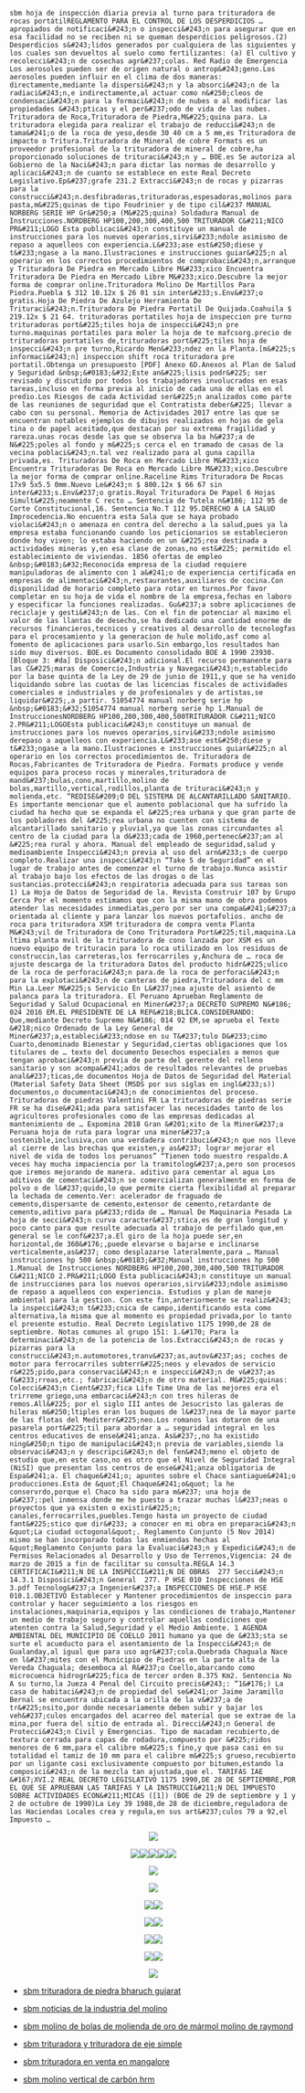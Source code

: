 
```
sbm hoja de inspección diaria previa al turno para trituradora de rocas portátilREGLAMENTO PARA EL CONTROL DE LOS DESPERDICIOS … apropiados de notificaci&#243;n o inspecci&#243;n para asegurar que en esa facilidad no se reciben ni se queman desperdicios peligrosos.(2) Desperdicios s&#243;lidos generados por cualquiera de las siguientes y los cuales son devueltos al suelo como fertilizantes: (a) El cultivo y recolecci&#243;n de cosechas agr&#237;colas. Red Radio de Emergencia Los aerosoles pueden ser de origen natural o antrop&#243;geno.Los aerosoles pueden influir en el clima de dos maneras: directamente,mediante la dispersi&#243;n y la absorci&#243;n de la radiaci&#243;n,e indirectamente,al actuar como n&#250;cleos de condensaci&#243;n para la formaci&#243;n de nubes o al modificar las propiedades &#243;pticas y el per&#237;odo de vida de las nubes. Trituradora de Roca,Trituradora de Piedra,M&#225;quina para. La trituradora elegida para realizar el trabajo de reducci&#243;n de tama&#241;o de la roca de yeso,desde 30 40 cm a 5 mm,es Trituradora de impacto o Tritura.Trituradora de Mineral de cobre Formats es un proveedor profesional de la trituradora de mineral de cobre,ha proporcionado soluciones de trituraci&#243;n y … BOE.es Se autoriza al Gobierno de la Naci&#243;n para dictar las normas de desarrollo y aplicaci&#243;n de cuanto se establece en este Real Decreto Legislativo.Ep&#237;grafe 231.2 Extracci&#243;n de rocas y pizarras para la construcci&#243;n.desfibradoras,trituradoras,espesadoras,molinos para pasta,m&#225;quinas de tipo Foudrinier y de tipo cil&#237 MANUAL NORBERG SERIE HP Gr&#250;a (M&#225;quina) Soldadura Manual de Instrucciones.NORDBERG HP100,200,300,400,500 TRITURADOR C&#211;NICO PR&#211;LOGO Esta publicaci&#243;n constituye un manual de instrucciones para los nuevos operarios,sirvi&#233;ndole asimismo de repaso a aquelleos con experiencia.L&#233;ase est&#250;diese y t&#233;ngase a la mano.Ilustraciones e instrucciones guiar&#225;n al operario en los correctos procedimientos de comprobaci&#243;n,arranque y Trituradora De Piedra en Mercado Libre M&#233;xico Encuentra Trituradora De Piedra en Mercado Libre M&#233;xico.Descubre la mejor forma de comprar online.Trituradora Molino De Martillos Para Piedra.Puebla $ 312 10.12x $ 26 01 sin inter&#233;s.Env&#237;o gratis.Hoja De Piedra De Azulejo Herramienta De Trituraci&#243;n.Trituradora De Piedra Portatil De Quijada.Coahuila $ 219.12x $ 21 64. trituradoras portatiles hoja de inspeccion pre turno trituradoras port&#225;tiles hoja de inspecci&#243;n pre turno.maquinas portatiles para moler la hoja de te mafcsorg.precio de trituradoras portatiles de,trituradoras port&#225;tiles hoja de inspecci&#243;n pre turno,Ricardo Men&#233;ndez en la Planta.[m&#225;s informaci&#243;n] inspeccion shift roca trituradora pre portatil.Obtenga un presupuesto [PDF] Anexo 6D.Anexos al Plan de Salud y Seguridad &nbsp;&#0183;&#32;Este an&#225;lisis podr&#225; ser revisado y discutido por todos los trabajadores involucrados en esas tareas,incluso en forma previa al inicio de cada una de ellas en el predio.Los Riesgos de cada Actividad ser&#225;n analizados como parte de las reuniones de seguridad que el Contratista deber&#225; llevar a cabo con su personal. Memoria de Actividades 2017 entre las que se encuentran notables ejemplos de dibujos realizados en hojas de gela tina o de papel aceitado,que destacan por su extrema fragilidad y rareza.unas rocas desde las que se observa la ba h&#237;a de N&#225;poles al fondo y m&#225;s cerca el en tramado de casas de la vecina poblaci&#243;n.tal vez realizado para al guna capilla privada,es. Trituradoras De Roca en Mercado Libre M&#233;xico Encuentra Trituradoras De Roca en Mercado Libre M&#233;xico.Descubre la mejor forma de comprar online.Raceline Rims Trituradora De Rocas 17x9 5x5.5 0mm.Nuevo Le&#243;n $ 800.12x $ 66 67 sin inter&#233;s.Env&#237;o gratis.Royal Trituradora De Papel 6 Hojas Simult&#225;neamente C recto … Sentencia de Tutela n&#186; 112 95 de Corte Constitucional,16. Sentencia No.T 112 95.DERECHO A LA SALUD Improcedencia.No encuentra esta Sala que se haya probado violaci&#243;n o amenaza en contra del derecho a la salud,pues ya la empresa estaba funcionando cuando los peticionarios se establecieron donde hoy viven; lo estaba haciendo en un &#225;rea destinada a actividades mineras y,en esa clase de zonas,no est&#225; permitido el establecimiento de viviendas. 1856 ofertas de empleo &nbsp;&#0183;&#32;Reconocida empresa de la ciudad requiere manipuladoras de alimento con 1 a&#241;o de experiencia certificada en empresas de alimentaci&#243;n,restaurantes,auxiliares de cocina.Con disponilidad de horario completo para rotar en turnos.Por favor completar en su hoja de vida el nombre de la empresa,fechas en laboro y especificar la funciones realizadas. Gu&#237;a sobre aplicaciones de reciclaje y gesti&#243;n de las. Con el fin de potenciar al maximo el valor de las llantas de desecho,se ha dedicado una cantidad enorme de recursos financieros,tecnicos y creativos al desarrollo de tecnologfas para el procesamiento y la generacion de hule molido,asf como al fomento de aplicaciones para usarlo.Sin embargo,los resultados han sido muy diversos. BOE.es Documento consolidado BOE A 1990 23930.[Bloque 3: #da] Disposici&#243;n adicional.El recurso permanente para las C&#225;maras de Comercio,Industria y Navegaci&#243;n,establecido por la base quinta de la Ley de 29 de junio de 1911,y que se ha venido liquidando sobre las cuotas de las licencias fiscales de actividades comerciales e industriales y de profesionales y de artistas,se liquidar&#225;,a partir. 51054774 manual norberg serie hp &nbsp;&#0183;&#32;51054774 manual norberg serie hp 1.Manual de InstruccionesNORDBERG HP100,200,300,400,500TRITURADOR C&#211;NICO 2.PR&#211;LOGOEsta publicaci&#243;n constituye un manual de instrucciones para los nuevos operarios,sirvi&#233;ndole asimismo derepaso a aquelleos con experiencia.L&#233;ase est&#250;diese y t&#233;ngase a la mano.Ilustraciones e instrucciones guiar&#225;n al operario en los correctos procedimientos de. Trituradora de Rocas,Fabricantes de Trituradora de Piedra. Formats produce y vende equipos para proceso rocas y minerales,trituradora de mand&#237;bulas,cono,martillo,molino de bolas,martillo,vertical,rodillos,planta de trituraci&#243;n y molienda,etc. “REDISE&#209;O DEL SISTEMA DE ALCANTARILLADO SANITARIO. Es importante mencionar que el aumento poblacional que ha sufrido la ciudad ha hecho que se expanda el &#225;rea urbana y que gran parte de los pobladores del &#225;rea urbana no cuenten con sistema de alcantarillado sanitario y pluvial,ya que las zonas circundantes al centro de la ciudad para la d&#233;cada de 1960,pertenec&#237;an al &#225;rea rural y ahora. Manual del empleado de seguridad,salud y medioambiente Inspecci&#243;n previa al uso del arn&#233;s de cuerpo completo.Realizar una inspecci&#243;n “Take 5 de Seguridad” en el lugar de trabajo antes de comenzar el turno de trabajo.Nunca asistir al trabajo bajo los efectos de las drogas o de las sustancias.protecci&#243;n respiratoria adecuada para sus tareas son 1) La Hoja de Datos de Seguridad de la. Revista Construir 107 by Grupo Cerca Por el momento estimamos que con la misma mano de obra podemos atender las necesidades inmediatas,pero por ser una compa&#241;&#237;a orientada al cliente y para lanzar los nuevos portafolios. ancho de roca para trituradora XSM trituradora de compra venta Planta M&#243;vil de Trituradora de Cono Trituradora Port&#225;til,maquina.La ltima planta mvil de la trituradora de cono lanzada por XSM es un nuevo equipo de trituracin para lo roca utilizado en los residuos de construccin,las carreteras,los ferrocarriles y,Anchura de … roca de ajuste descarga de la trituradora Datos del producto hidr&#225;ulico de la roca de perforaci&#243;n para.de la roca de perforaci&#243;n para la explotaci&#243;n de canteras de piedra,Trituradora del c mm Min La.Leer M&#225;s Servicio En L&#237;nea ajuste del asiento de palanca para la trituradora. El Peruano Aprueban Reglamento de Seguridad y Salud Ocupacional en Miner&#237;a DECRETO SUPREMO N&#186; 024 2016 EM.EL PRESIDENTE DE LA REP&#218;BLICA.CONSIDERANDO: Que,mediante Decreto Supremo N&#186; 014 92 EM,se aprueba el Texto &#218;nico Ordenado de la Ley General de Miner&#237;a,estableci&#233;ndose en su T&#237;tulo D&#233;cimo Cuarto,denominado Bienestar y Seguridad,ciertas obligaciones que los titulares de … texto del documento Desechos especiales a menos que tengan aprobaci&#243;n previa de parte del gerente del relleno sanitario y son acompa&#241;ados de resultados relevantes de pruebas anal&#237;ticas,de documentos Hoja de Datos de Seguridad del Material (Material Safety Data Sheet (MSDS por sus siglas en ingl&#233;s)) documentos,o documentaci&#243;n de conocimientos del proceso. Trituradoras de piedras Valentini FR La trituradoras de piedras serie FR se ha dise&#241;ada para satisfacer las necesidades tanto de los agricultores profesionales como de las empresas dedicadas al mantenimiento de … Expomina 2018 Gran &#201;xito de la Miner&#237;a Peruana hoja de ruta para lograr una miner&#237;a sostenible,inclusiva,con una verdadera contribuci&#243;n que nos lleve al cierre de las brechas que existen,y as&#237; lograr mejorar el nivel de vida de todos los peruanos” “Tienen todo nuestro respaldo.A veces hay mucha impaciencia por la tramitolog&#237;a,pero son procesos que iremos mejorando de manera. aditivo para cementar al agua Los aditivos de cementaci&#243;n se comercializan generalmente en forma de polvo o de l&#237;quido,lo que permite cierta flexibilidad al preparar la lechada de cemento.Ver: acelerador de fraguado de cemento,dispersante de cemento,extensor de cemento,retardante de cemento,aditivo para p&#233;rdida de … Manual De Maquinaria Pesada La hoja de secci&#243;n curva caracter&#237;stica,es de gran longitud y poco canto para que resulte adecuada al trabajo de perfilado que,en general se le conf&#237;a.El giro de la hoja puede ser,en horizontal,de 360&#176;,puede elevarse o bajarse e inclinarse verticalmente,as&#237; como desplazarse lateralmente,para … Manual instrucciones hp 500 &nbsp;&#0183;&#32;Manual instrucciones hp 500 1.Manual de Instrucciones NORDBERG HP100,200,300,400,500 TRITURADOR C&#211;NICO 2.PR&#211;LOGO Esta publicaci&#243;n constituye un manual de instrucciones para los nuevos operarios,sirvi&#233;ndole asimismo de repaso a aquelleos con experiencia. Estudios y plan de manejo ambiental para la gestion. Con este fin,anteriormente se realiz&#243; la inspecci&#243;n t&#233;cnica de campo,identificando esta como alternativa,la misma que al momento es propiedad privada,por lo tanto el presente estudio. Real Decreto Legislativo 1175 1990,de 28 de septiembre. Notas comunes al grupo 151: 1.&#170; Para la determinaci&#243;n de la potencia de los.Extracci&#243;n de rocas y pizarras para la construcci&#243;n.automotores,tranv&#237;as,autov&#237;as; coches de motor para ferrocarriles subterr&#225;neos y elevados de servicio r&#225;pido,para conservaci&#243;n e inspecci&#243;n de v&#237;as f&#233;rreas,etc.; fabricaci&#243;n de otro material. M&#225;quinas: Colecci&#243;n Cient&#237;fica Life Time Una de las mejores era el trirreme griego,una embarcaci&#243;n con tres hileras de remos.All&#225; por el siglo III antes de Jesucristo las galeras de hileras m&#250;ltiples eran los buques de l&#237;nea de la mayor parte de las flotas del Mediterr&#225;neo.Los romanos las dotaron de una pasarela port&#225;til para abordar a … seguridad integral en los centros educativos de ense&#241;anza. As&#237;,no ha existido ning&#250;n tipo de manipulaci&#243;n previa de variables,siendo la observaci&#243;n y descripci&#243;n del fen&#243;meno el objeto de estudio que,en este caso,no es otro que el Nivel de Seguridad Integral (NiSI) que presentan los centros de ense&#241;anza obligatoria de Espa&#241;a. El chaque&#241;o; apuntes sobre el Chaco santiague&#241;o producciones.Esta de &quot;El Chaque&#241;o&quot; la he conservrdo,porque el Chaco ha sido para m&#237; una hoja de p&#237;:pel inmensa donde me he puesto a trazar muchas l&#237;neas o proyectos que ya existen o existir&#225;n; canales,ferrocarriles,puebles.Tengo hasta un proyecto de ciudad fant&#225;stico que dir&#233; a conocer en mi obra en preparaci&#243;n &quot;La ciudad octogonal&quot;. Reglamento Conjunto (5 Nov 2014) mismo se han incorporado todas las enmiendas hechas al &quot;Reglamento Conjunto para la Evaluaci&#243;n y Expedici&#243;n de Permisos Relacionados al Desarrollo y Uso de Terrenos,Vigencia: 24 de marzo de 2015 a fin de facilitar su consulta.REGLA 14.3 CERTIFICACI&#211;N DE LA INSPECCI&#211;N DE OBRAS  277 Secci&#243;n 14.3.1 Disposici&#243;n General  277. P HSE 010 Inspecciones de HSE 3.pdf Tecnolog&#237;a Ingenier&#237;a INSPECCIONES DE HSE.P HSE 010.1.OBJETIVO Establecer y Mantener procedimientos de inspeccin para controlar y hacer seguimiento a los riesgos en instalaciones,maquinaria,equipos y las condiciones de trabajo,Mantener un medio de trabajo seguro y controlar aquellas condiciones que atenten contra la Salud,Seguridad y el Medio Ambiente. 1 AGENDA AMBIENTAL DEL MUNICIPIO DE COELLO 2011 humano ya que de &#233;sta se surte el acueducto para el asentamiento de la Inspecci&#243;n de Gualanday,al igual que para uso agr&#237;cola.Quebrada Chaguala Nace en l&#237;mites con el Municipio de Piedras en la parte alta de la Vereda Chaguala; desemboca al R&#237;o Coello,abarcando como microcuenca hidrogr&#225;fica de tercer orden 8.375 Km2. Sentencia No A su turno,la Jueza 4 Penal del Circuito precis&#243;: “1&#176;) La casa de habitaci&#243;n de propiedad del se&#241;or Jaime Jaramillo Bernal se encuentra ubicada a la orilla de la v&#237;a de tr&#225;nsito,por donde necesariamente deben subir y bajar los veh&#237;culos encargados del acarreo del material que se extrae de la mina,por fuera del sitio de entrada al. Direcci&#243;n General de Protecci&#243;n Civil y Emergencias. Tipo de macadam recubierto,de textura cerrada para capas de rodadura,compuesto por &#225;ridos menores de 6 mm,para el calibre m&#225;s fino,y que pasa casi en su totalidad el tamiz de 10 mm para el calibre m&#225;s grueso,recubierto por un ligante casi exclusivamente compuesto por bitumen,estando la composici&#243;n de la mezcla tan ajustada,que el. TARIFAS IAE &#167;XVI.2 REAL DECRETO LEGISLATIVO 1175 1990,DE 28 DE SEPTIEMBRE,POR EL QUE SE APRUEBAN LAS TARIFAS Y LA INSTRUCCI&#211;N DEL IMPUESTO SOBRE ACTIVIDADES ECON&#211;MICAS ([1]) (BOE de 29 de septiembre y 1 y 2 de octubre de 1990)La Ley 39 1988,de 28 de diciembre,reguladora de las Haciendas Locales crea y regula,en sus art&#237;culos 79 a 92,el Impuesto … 
```

<div align="center">

<a href="https://es-crusher.shibang-china.com/github&k=sbm+hoja+de+inspecci%C3%B3n+diaria+previa+al+turno+para+trituradora+de+rocas+port%C3%A1til"><img src="https://static.shibang-china.com/es/crusher/logo.jpg"></a>

<a href="https://es-crusher.shibang-china.com/github&k=sbm+hoja+de+inspecci%C3%B3n+diaria+previa+al+turno+para+trituradora+de+rocas+port%C3%A1til"><img src="https://static.shibang-china.com/es/crusher/index.jpg"></a><a href="https://es-crusher.shibang-china.com/material.htmlgithub&k=sbm+hoja+de+inspecci%C3%B3n+diaria+previa+al+turno+para+trituradora+de+rocas+port%C3%A1til"><img src="https://static.shibang-china.com/es/crusher/material.jpg"></a><a href="https://es-crusher.shibang-china.com/application.htmlgithub&k=sbm+hoja+de+inspecci%C3%B3n+diaria+previa+al+turno+para+trituradora+de+rocas+port%C3%A1til"><img src="https://static.shibang-china.com/es/crusher/application.jpg"></a><a href="https://es-crusher.shibang-china.com/aboutus.htmlgithub&k=sbm+hoja+de+inspecci%C3%B3n+diaria+previa+al+turno+para+trituradora+de+rocas+port%C3%A1til"><img src="https://static.shibang-china.com/es/crusher/aboutus.jpg"></a><a href="https://es-crusher.shibang-china.com/contact.htmlgithub&k=sbm+hoja+de+inspecci%C3%B3n+diaria+previa+al+turno+para+trituradora+de+rocas+port%C3%A1til"><img src="https://static.shibang-china.com/es/crusher/contact.jpg"></a>

<a href="https://es-crusher.shibang-china.com/github&k=sbm+hoja+de+inspecci%C3%B3n+diaria+previa+al+turno+para+trituradora+de+rocas+port%C3%A1til"><img src="https://static.shibang-china.com/es/crusher/banner.jpg"></a>

<a href="https://swt.shibang-china.com/github&k=sbm+hoja+de+inspecci%C3%B3n+diaria+previa+al+turno+para+trituradora+de+rocas+port%C3%A1til"><img src="https://static.shibang-china.com/es/crusher/text.jpg"></a>

<a href="https://swt.shibang-china.com/github&k=sbm+hoja+de+inspecci%C3%B3n+diaria+previa+al+turno+para+trituradora+de+rocas+port%C3%A1til"><img src="https://static.shibang-china.com/es/crusher/chat.jpg"></a><a href="https://es-crusher.shibang-china.com/contact.htmlgithub&k=sbm+hoja+de+inspecci%C3%B3n+diaria+previa+al+turno+para+trituradora+de+rocas+port%C3%A1til"><img src="https://static.shibang-china.com/es/crusher/message.jpg"></a>

<a href="https://es-crusher.shibang-china.com/products/pe.htmlgithub&k=sbm+hoja+de+inspecci%C3%B3n+diaria+previa+al+turno+para+trituradora+de+rocas+port%C3%A1til"><img src="https://static.shibang-china.com/es/crusher/pe.jpg"></a><a href="https://es-crusher.shibang-china.com/products/pf.htmlgithub&k=sbm+hoja+de+inspecci%C3%B3n+diaria+previa+al+turno+para+trituradora+de+rocas+port%C3%A1til"><img src="https://static.shibang-china.com/es/crusher/pf.jpg"></a>

<a href="https://es-crusher.shibang-china.com/products/hpt.htmlgithub&k=sbm+hoja+de+inspecci%C3%B3n+diaria+previa+al+turno+para+trituradora+de+rocas+port%C3%A1til"><img src="https://static.shibang-china.com/es/crusher/hpt.jpg"></a><a href="https://es-crusher.shibang-china.com/products/vsi.htmlgithub&k=sbm+hoja+de+inspecci%C3%B3n+diaria+previa+al+turno+para+trituradora+de+rocas+port%C3%A1til"><img src="https://static.shibang-china.com/es/crusher/vsi.jpg"></a>

<a href="https://es-crusher.shibang-china.com/products/klv.htmlgithub&k=sbm+hoja+de+inspecci%C3%B3n+diaria+previa+al+turno+para+trituradora+de+rocas+port%C3%A1til"><img src="https://static.shibang-china.com/es/crusher/klv.jpg"></a><a href="https://es-crusher.shibang-china.com/products/portable.htmlgithub&k=sbm+hoja+de+inspecci%C3%B3n+diaria+previa+al+turno+para+trituradora+de+rocas+port%C3%A1til"><img src="https://static.shibang-china.com/es/crusher/portable.jpg"></a>

<a href="https://swt.shibang-china.com/github&k=sbm+hoja+de+inspecci%C3%B3n+diaria+previa+al+turno+para+trituradora+de+rocas+port%C3%A1til"><img src="https://static.shibang-china.com/es/crusher/case.jpg"></a>

</div>


* [sbm trituradora de piedra bharuch gujarat](sbm%20trituradora%20de%20piedra%20bharuch%20gujarat.md)

* [sbm noticias de la industria del molino](sbm%20noticias%20de%20la%20industria%20del%20molino.md)

* [sbm molino de bolas de molienda de oro de mármol molino de raymond](sbm%20molino%20de%20bolas%20de%20molienda%20de%20oro%20de%20m%C3%A1rmol%20molino%20de%20raymond.md)

* [sbm trituradora y trituradora de eje simple](sbm%20trituradora%20y%20trituradora%20de%20eje%20simple.md)

* [sbm trituradora en venta en mangalore](sbm%20trituradora%20en%20venta%20en%20mangalore.md)

* [sbm molino vertical de carbón hrm](sbm%20molino%20vertical%20de%20carb%C3%B3n%20hrm.md)